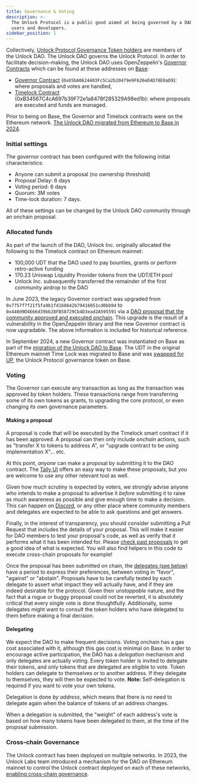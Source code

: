 ```yaml
---
title: Governance & Voting
description: >-
  The Unlock Protocol is a public good aimed at being governed by a DAO of its
  users and developers.
sidebar_position: 1
---
```


Collectively, [Unlock Protocol Governance Token holders](https://docs.unlock-protocol.com/governance/unlock-dao-tokens) are members of the Unlock DAO. The Unlock DAO governs the Unlock Protocol. In order to facilitate decision-making, the Unlock DAO uses OpenZeppelin's [Governor Contracts](https://blog.openzeppelin.com/governor-smart-contract/) which can be found at these addresses on [Base](https://base.org):

* [Governor Contract](https://basescan.org/address/0x65bA0624403Fc5Ca2b20479e9F626eD4D78E0aD9) (`0x65bA0624403Fc5Ca2b20479e9F626eD4D78E0aD9`): where proposals and votes are handled,  
* [Timelock Contract](https://basescan.org/address/0xB34567C4cA697b39F72e1a8478f285329A98ed1b) (0xB34567C4cA697b39F72e1a8478f285329A98ed1b): where proposals are executed and funds are managed.

Prior to being on Base, the Governor and Timelock contracts were on the Ethereum network. [The Unlock DAO migrated from Ethereum to Base in 2024](https://paragraph.xyz/@unlockprotocol/up-dao-migration-complete).

### Initial settings

The governor contract has been configured with the following initial characteristics:

* Anyone can submit a proposal (no ownership threshold)  
* Proposal Delay: 6 days  
* Voting period: 6 days  
* Quorum: 3M votes  
* Time-lock duration: 7 days.

All of these settings can be changed by the Unlock DAO community through an onchain proposal.

### Allocated funds

As part of the launch of the DAO, Unlock Inc. originally allocated the following to the Timelock contract on Ethereum mainnet:

* 100,000 UDT that the DAO used to pay bounties, grants or perform retro-active funding  
* 170.23 Uniswap Liquidity Provider tokens from the UDT/ETH pool  
* Unlock Inc. subsequently transferred the remainder of the first community airdrop to the DAO

In June 2023, the legacy Governor contract was upgraded from `0x7757f7f21f5fa9b1fd168642b79416051cd0bb94` to `0x440d9D4E66d39bb28FB58729Cb4D3ead2A595591` via a [DAO proposal that the community approved and executed onchain](https://www.tally.xyz/gov/unlock-old/proposal/36208249270120864100503453462134662510103434369621143761091232235939585571890). This upgrade is the result of a vulnerability in the OpenZeppelin library and the new Governor contract is now upgradable. The above information is included for historical reference.

In September 2024, a new Governor contract was instantiated on Base as part of the [migration of the Unlock DAO to Base](https://paragraph.xyz/@unlockprotocol/up-dao-migration-complete). The UDT in the original Ethereum mainnet Time Lock was migrated to Base and was [swapped for UP](https://www.tally.xyz/gov/unlock-protocol/proposal/63269785253077722766136849401328655272413685934436217551731159324075983360350), the Unlock Protocol governance token on Base. 

### Voting

The Governor can execute any transaction as long as the transaction was approved by token holders. These transactions range from transferring some of its own tokens as grants, to upgrading the core protocol, or even changing its own governance parameters.

#### Making a proposal

A proposal is code that will be executed by the Timelock smart contract if it has been approved. A proposal can then only include *onchain* actions, such as "transfer X to tokens to address A", or "upgrade contract to be using implementation X"... etc.

At this point, *anyone* can make a proposal by submitting it to the DAO contract. The [Tally UI](https://www.tally.xyz/gov/unlock-protocol) offers an easy way to make these proposals, but you are welcome to use any other relevant tool as well.

Given how much scrutiny is expected by voters, we strongly advise anyone who intends to make a proposal to advertise it *before* submitting it to raise as much awareness as possible and give enough time to make a decision. This can happen on [Discord](https://discord.unlock-protocol.com/), or any other place where community members and delegates are expected to be able to ask questions and get answers.

Finally, in the interest of transparency, you should consider submitting a Pull Request that includes the details of your proposal. This will make it easier for DAO members to test your proposal's code, as well as verify that it performs what it has been intended for. Please [check past proposals](https://github.com/unlock-protocol/unlock/tree/master/governance/proposals) to get a good idea of what is expected. You will also find helpers in this code to execute cross-chain proposals for example\!

Once the proposal has been submitted on chain, the [delegates (see below)](https://docs.unlock-protocol.com/governance/unlock-dao/#delegating) have a period to express their preferences, between voting in "favor", "against" or "abstain". Proposals have to be carefully tested by each delegate to assert what impact they will actually have, and if they are indeed desirable for the protocol. Given their *unstoppable* nature, and the fact that a rogue or buggy proposal could not be reverted, it is absolutely critical that every single vote is done thoughtfully. Additionally, some delegates might want to consult the token holders who have delegated to them before making a final decision.

#### Delegating

We expect the DAO to make frequent decisions. Voting onchain has a gas cost associated with it, although this gas cost is minimal on Base. In order to encourage active participation, the DAO has a *delegation* mechanism and only delegates are actually voting. Every token holder is invited to delegate their tokens, and only tokens that are delegated are eligible to vote. Token holders can delegate to themselves or to another address. If they delegate to themselves, they will then be expected to vote. **Note:** Self-delegation is required if you want to vote your own tokens.

Delegation is done *by address*, which means that there is no need to delegate again when the balance of tokens of an address changes.

When a delegation is submitted, the "weight" of each address's vote is based on how many tokens have been delegated to them, at the time of the proposal submission.

### Cross-chain Governance

The Unlock contract has been deployed on multiple networks. In 2023, the Unlock Labs team introduced a mechanism for the DAO on Ethereum mainnet to control the Unlock contract deployed on each of these networks, [enabling cross-chain governance](https://docs.unlock-protocol.com/governance/unlock-dao/cross-chain-governance). 
